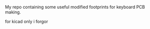 My repo containing some useful modified footprints for keyboard PCB making. 

for kicad only i forgor